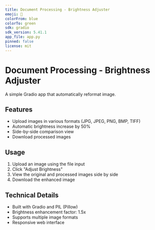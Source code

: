 ```yaml
---
title: Document Processing - Brightness Adjuster
emoji: 🌟
colorFrom: blue
colorTo: green
sdk: gradio
sdk_version: 5.41.1
app_file: app.py
pinned: false
license: mit
---
```


# Document Processing - Brightness Adjuster

A simple Gradio app that automatically reformat image.

## Features
- Upload images in various formats (JPG, JPEG, PNG, BMP, TIFF)
- Automatic brightness increase by 50%
- Side-by-side comparison view
- Download processed images

## Usage
1. Upload an image using the file input
2. Click "Adjust Brightness" 
3. View the original and processed images side by side
4. Download the enhanced image

## Technical Details
- Built with Gradio and PIL (Pillow)
- Brightness enhancement factor: 1.5x
- Supports multiple image formats
- Responsive web interface